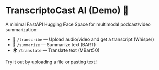 # TranscriptoCast AI (Demo) 🚀

A minimal FastAPI Hugging Face Space for multimodal podcast/video summarization:

- 🎤 `/transcribe` — Upload audio/video and get a transcript (Whisper)
- 📝 `/summarize` — Summarize text (BART)
- 🌍 `/translate` — Translate text (MBart50)

Try it out by uploading a file or pasting text! 